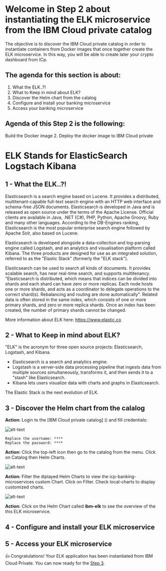 # Welcome in Step 2 about instantiating the ELK microservice from the IBM Cloud private catalog

The objective is to discover the IBM Cloud private catalog in order to instantiate containers from Docker images that once together create the ELK microservice. In this way, you will be able to create later your crypto dashboard from ICp.

## The agenda for this section is about:
1. What the ELK..?!
2. What to Keep in mind about ELK?
3. Discover the Helm chart from the calalog
4. Configure and install your banking microservice
5. Access your banking microservice

## Agenda of this Step 2 is the following:

Build the Docker image
2. Deploy the docker image to IBM Cloud private

# ELK Stands for ElasticSearch Logstach Kibana

## 1 - What the ELK..?!
Elasticsearch is a search engine based on Lucene. It provides a distributed, multitenant-capable full-text search engine with an HTTP web interface and schema-free JSON documents. Elasticsearch is developed in Java and is released as open source under the terms of the Apache License. Official clients are available in Java, .NET (C#), PHP, Python, Apache Groovy, Ruby and many other languages. According to the DB-Engines ranking, Elasticsearch is the most popular enterprise search engine followed by Apache Solr, also based on Lucene.

Elasticsearch is developed alongside a data-collection and log-parsing engine called Logstash, and an analytics and visualisation platform called Kibana. The three products are designed for use as an integrated solution, referred to as the "Elastic Stack" (formerly the "ELK stack").

Elasticsearch can be used to search all kinds of documents. It provides scalable search, has near real-time search, and supports multitenancy. "Elasticsearch is distributed, which means that indices can be divided into shards and each shard can have zero or more replicas. Each node hosts one or more shards, and acts as a coordinator to delegate operations to the correct shard(s). Rebalancing and routing are done automatically". Related data is often stored in the same index, which consists of one or more primary shards, and zero or more replica shards. Once an index has been created, the number of primary shards cannot be changed.

More information about ELK here: https://www.elastic.co

## 2 - What to Keep in mind about ELK?
"ELK" is the acronym for three open source projects: Elasticsearch, Logstash, and Kibana. 

* Elasticsearch is a search and analytics engine. 
* Logstash is a server‑side data processing pipeline that ingests data from multiple sources simultaneously, transforms it, and then sends it to a "stash" like Elasticsearch. 
* Kibana lets users visualize data with charts and graphs in Elasticsearch. 

The Elastic Stack is the next evolution of ELK.

## 3 - Discover the Helm chart from the calalog

**Action:** Login to the [IBM Cloud private catalog] () and fill credentials:

![alt-text](https://raw.githubusercontent.com/alexis-chretienne/ICp-banking-microservices/master/images/icp_login.png)


    Replace the username: ****
    Replace the password: ****

**Action:** Click the top-left icon then go to the catalog from the menu. Click on Catalog then Helm Charts.

![alt-text](https://raw.githubusercontent.com/alexis-chretienne/ICp-banking-microservices/master/images/icp_select_catalog.png)

**Action:** Filter the diplayed Helm Charts to view the icp-banking-microservices custom Chart. Click on Filter. Check local-charts to display customized charts.

![alt-text](https://raw.githubusercontent.com/alexis-chretienne/ICp-banking-microservices/master/images/icp_catalog.png)

**Action:** Click on the Helm Chart called **ibm-elk** to see the overview of the this ELK microservice.

## 4 - Configure and install your ELK microservice

## 5 - Access your ELK microservice


👍 Congratulations! Your ELK application has been instantiated from IBM Cloud Private. You can now ready for the [Step 3](https://github.com/IBM/protect-data-on-linuxone-with-pervasive-encryption/edit/master/part3.md).
